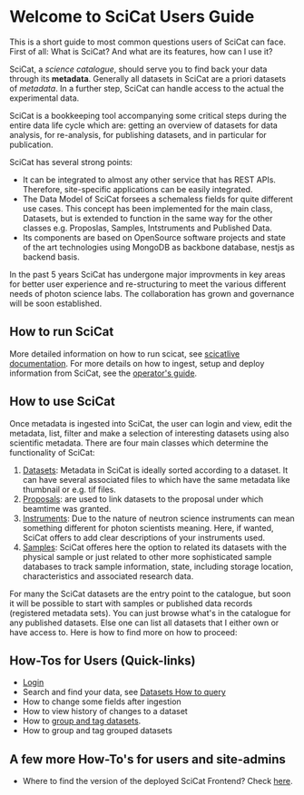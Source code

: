 # Welcome to SciCat Users Guide

This is a short guide to most common questions users of SciCat can face. 
First of all: What is SciCat? And what are its features, how can I use it? 

SciCat, a _science catalogue_, should serve you to find back your data through its **metadata**. Generally all datasets in SciCat are a priori datasets of _metadata_. In a further step, SciCat can handle access to the actual the experimental data. 

SciCat is a bookkeeping tool accompanying some critical steps during the entire data life cycle which are: getting an overview of datasets for data analysis, for re-analysis, for publishing datasets, and in particular for publication. 

SciCat has several strong points:

* It can be integrated to almost any other service that has REST APIs. Therefore, site-specific applications can be easily integrated. 
* The Data Model of SciCat forsees a schemaless fields for quite different use cases. This concept has been implemented for the main class, Datasets, but is extended to function in the same way for the other classes e.g. Proposlas, Samples, Intstruments and Published Data.
* Its components are based on OpenSource software projects and state of the art technologies using MongoDB as backbone database, nestjs as backend basis. 

In the past 5 years SciCat has undergone major improvments in key areas for better user experience and re-structuring to meet the various different needs of photon science labs. The collaboration has grown and governance will be soon established.

## How to run SciCat
More detailed information on how to run scicat, see [scicatlive documentation](https://www.scicatproject.org/scicatlive/latest/). For more details on how to ingest, setup and deploy information from SciCat, see the [operator's guide](../operator-guide/index.md). 

## How to use SciCat
Once metadata is ingested into SciCat, the user can login and view, edit the metadata, list, filter and make a selection of interesting datasets using also scientific metadata. There are four main classes which determine the functionality of SciCat: 

1. [Datasets](../datasets/index.md): Metadata in SciCat is ideally sorted according to a dataset. It can have several associated files to which have the same metadata like thumbnail or e.g. tif files.
2. [Proposals](../proposals.md): are used to link datasets to the proposal under which beamtime was granted.
3. [Instruments](../instruments.md): Due to the nature of neutron science instruments can mean something different for photon scientists meaning. Here, if wanted, SciCat offers to add clear descriptions of your instruments used.
4. [Samples](../samples.md): SciCat offeres here the option to related its datasets with the physical sample or just related to other more sophisticated sample databases to track sample information, state, including storage location, characteristics and associated research data.

For many the SciCat datasets are the entry point to the catalogue, but soon it will be possible to start with samples or published data records (registered metadata sets).
You can just browse what's in the catalogue for any published datasets. Else one can list all datasets that I either own or have access to. Here is how to find more on how to proceed:

## How-Tos for Users (Quick-links)

* [Login](../login/index.md)
* Search and find your data, see [Datasets How to query](../datasets/index.md#how-to-query-datasets)
*   How to change some fields after ingestion
*   How to view history of changes to a dataset
*   How to [group and tag datasets](../datasets/grouping_tagging_ds.md).
*   How to group and tag grouped datasets

## A few more How-To's for users and site-admins
* Where to find the version of the deployed SciCat Frontend? Check [here](../about/operatorHowTos.md).



